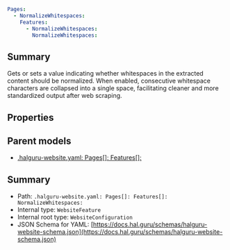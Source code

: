 <!--
title: NormalizeWhitespaces
version: 1.0.0+25fc8f082de2f56e87f65fbff9a2d27efdda0971
generated: true
date: 2025-04-06
node: This file is generated by the command-line program: `halguru manual --generate-docs`
-->


```yaml
Pages:
  - NormalizeWhitespaces:
    Features:
      - NormalizeWhitespaces:
        NormalizeWhitespaces:
```

## Summary

Gets or sets a value indicating whether whitespaces in the extracted content should be normalized.
When enabled, consecutive whitespace characters are collapsed into a single space,
facilitating cleaner and more standardized output after web scraping.

## Properties


## Parent models

* [.halguru-website.yaml: Pages[]: Features[]:]((website)-pages-list-features-list.md)
## Summary

* Path: `.halguru-website.yaml: Pages[]: Features[]: NormalizeWhitespaces:`
* Internal type: `WebsiteFeature`
* Internal root type: `WebsiteConfiguration`
* JSON Schema for YAML: [https://docs.hal.guru/schemas/halguru-website-schema.json](https://docs.hal.guru/schemas/halguru-website-schema.json)
